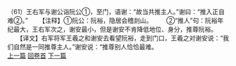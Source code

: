 （61）王右军与谢公诣阮公①，至门，语谢：“故当共推主人。”谢曰：“推入正自难②。”
　　【注释】①阮公：阮裕，隐居会稽剡山。
　　②“推人”句：阮裕年纪最大，王右军次之，谢安最小，但是谢安不肯降低地位、身分，推尊阮裕。
　　【译文】右军将军王羲之和谢安去看望阮裕，走到门口，王羲之对谢安说：“我们自然是一同推尊主人。”谢安说：“推尊别人恰恰最难。
<br>[上一篇](05_60) [回卷首](05_00) [下一篇](05_62)
